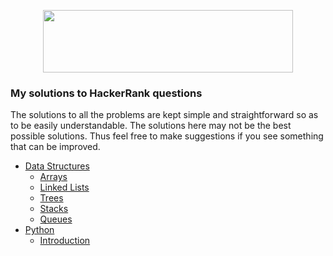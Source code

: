 <p align="center">
  <img width=400" height="100" src="https://blog.hackerrank.com/wp-content/uploads/2017/10/logo_HRwordmark2700x670_2-1.png">
</p>

### My solutions to HackerRank questions

The solutions to all the problems are kept simple and straightforward so as to be easily understandable. The solutions here may not be the best possible solutions. Thus feel free to make suggestions if you see something that can be improved. 

* [Data Structures](https://github.com/bp274/HackerRank/tree/master/Data%20Structures)
  * [Arrays](https://github.com/bp274/HackerRank/tree/master/Data%20Structures/Arrays)
  * [Linked Lists](https://github.com/bp274/HackerRank/tree/master/Data%20Structures/Linked%20Lists)
  * [Trees](https://github.com/bp274/HackerRank/tree/master/Data%20Structures/Trees)
  * [Stacks](https://github.com/bp274/HackerRank/tree/master/Data%20Structures/Stacks)
  * [Queues](https://github.com/bp274/HackerRank/tree/master/Data%20Structures/Queues)
* [Python](https://github.com/bp274/HackerRank/tree/master/Python)
  * [Introduction](https://github.com/bp274/HackerRank/tree/master/Python/Introduction)
